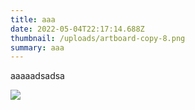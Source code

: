 ```yaml
---
title: aaa
date: 2022-05-04T22:17:14.688Z
thumbnail: /uploads/artboard-copy-8.png
summary: aaa
---
```

aaaaadsadsa

![](/uploads/artboard-copy-8.png)